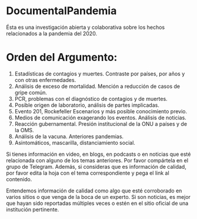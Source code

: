# DocumentalPandemia
Ésta es una investigación abierta y colaborativa sobre los hechos relacionados a la pandemia del 2020. 

# Orden del Argumento:

 1. Estadísticas de contagios y muertes. Contraste por países, por años y con otras enfermedades.
 2. Análisis de exceso de mortalidad. Mención a reducción de casos de gripe común. 
 3. PCR, problemas con el diagnóstico de contagios y de muertes. 
 4. Posible origen de laboratorio, análisis de partes implicadas. 
 5. Evento 201, Rockefeller Escenarios y más posible conocimiento previo. 
 6. Medios de comunicación exagerando los eventos. Análisis de noticias. 
 7. Reacción gubernamental. Presión institucional de la ONU a países y de la OMS. 
 8. Análisis de la vacuna. Anteriores pandemias. 
 9. Asintomáticos, mascarilla, distanciamiento social. 


Si tienes información en video, en blogs, en podcasts o en noticias que esté relacionada con alguno de los temas anteriores. Por favor compártela en el grupo de Telegram. Además, si consideras que es información de calidad, por favor edita la hoja con el tema correspondiente y pega el link al contenido. 

Entendemos información de calidad como algo que esté corroborado en varios sitios o que venga de la boca de un experto. Si son noticias, es mejor que hayan sido reportadas múltiples veces o estén en el sitio oficial de una institución pertinente.
